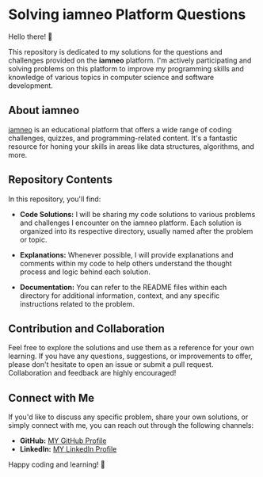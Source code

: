 # Solving iamneo Platform Questions

Hello there! 👋

This repository is dedicated to my solutions for the questions and challenges provided on the **iamneo** platform. I'm actively participating and solving problems on this platform to improve my programming skills and knowledge of various topics in computer science and software development.

## About iamneo

[iamneo](https://www.iamneo.ai/) is an educational platform that offers a wide range of coding challenges, quizzes, and programming-related content. It's a fantastic resource for honing your skills in areas like data structures, algorithms, and more.

## Repository Contents

In this repository, you'll find:

- **Code Solutions:** I will be sharing my code solutions to various problems and challenges I encounter on the iamneo platform. Each solution is organized into its respective directory, usually named after the problem or topic.

- **Explanations:** Whenever possible, I will provide explanations and comments within my code to help others understand the thought process and logic behind each solution.

- **Documentation:** You can refer to the README files within each directory for additional information, context, and any specific instructions related to the problem.

## Contribution and Collaboration

Feel free to explore the solutions and use them as a reference for your own learning. If you have any questions, suggestions, or improvements to offer, please don't hesitate to open an issue or submit a pull request. Collaboration and feedback are highly encouraged!

## Connect with Me

If you'd like to discuss any specific problem, share your own solutions, or simply connect with me, you can reach out through the following channels:

- **GitHub:** [MY GitHub Profile](https://github.com/Priyans1727C)
- **LinkedIn:** [MY LinkedIn Profile](https://www.linkedin.com/in/Priyanshu)


Happy coding and learning! 🚀
